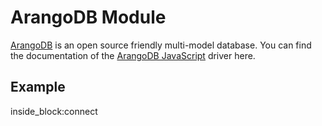 # ArangoDB Module

[ArangoDB](https://www.arangodb.com/) is an open source friendly multi-model database. You can find the documentation of the [ArangoDB JavaScript](https://www.arangodb.com/docs/stable/drivers/js.html) driver here.

## Example

<!--codeinclude-->
[](../../src/modules/arangodb/arangodb-container.test.ts) inside_block:connect
<!--/codeinclude-->

